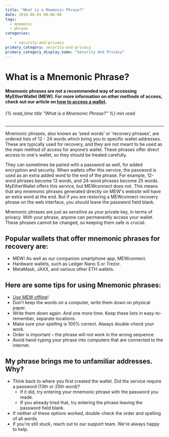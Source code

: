 ```yaml
---
title: "What is a Mnemonic Phrase?"
date: 2018-06-01 00:06:00
tags:
  - mnemonic
  - phrase
categories:
  - 
    - security-and-privacy
primary_category: security-and-privacy
primary_category_display_name: "Security And Privacy"
---
```


# __What is a Mnemonic Phrase?__
#### __Mnemonic phrases are not a recommended way of accessing MyEtherWallet (MEW).  For more information on other methods of access, check out our article on [how to access a wallet](/@@@@@@/getting-started/how-to-access-your-wallet/).__
###### {% read_time title "What is a Mnemonic Phrase?" %} min read
***

Mnemonic phrases, also known as ‘seed words’ or 'recovery phrases', are ordered lists of 12 - 24 words which bring you to specific wallet addresses. These are typically used for recovery, and they are not meant to be used as the main method of access for anyone’s wallet. These phrases offer direct access to one's wallet, so they should be treated carefully.

They can sometimes be paired with a password as well, for added encryption and security. When wallets offer this service, the password is used as an extra added word to the end of the phrase. For example, 12-word phrases become 13 words, and 24-word phrases become 25 words. MyEtherWallet offers this service, but MEWconnect does not. This means that any mnemonic phrases generated directly on MEW's website will have an extra word at the end. But if you are restoring a MEWconnect recovery phrase on the web interface, you should leave the password field blank.

Mnemonic phrases are just as sensitive as your private key, in terms of privacy. With your phrase, anyone can permanently access your wallet. These phrases cannot be changed, so keeping them safe is crucial.

## __Popular wallets that offer mnemonic phrases for recovery are:__
* MEW! As well as our companion smartphone app, MEWconnect.
* Hardware wallets, such as Ledger Nano S or Trezor.
* MetaMask, JAXX, and various other ETH wallets.

## __Here are some tips for using Mnemonic phrases:__
* [Use MEW offline](/@@@@@@/offline/using-mew-offline/)!
* Don’t keep the words on a computer, write them down on physical paper.
* Write them down again. And one more time. Keep these lists in easy-to-remember, separate locations.
* Make sure your spelling is 100% correct. Always double-check your work.
* Order is important – the phrase will not work in the wrong sequence.
* Avoid hand-typing your phrase into computers that are connected to the internet.

## __My phrase brings me to unfamiliar addresses. Why?__
* Think back to where you first created the wallet. Did the service require a password (13th or 25th word)?
    * If it did, try entering your mnemonic phrase with the password you made.
    * If you already tried that, try entering the phrase leaving the password field blank.
* If neither of these options worked, double-check the order and spelling of all words.
* If you're still stuck, reach out to our support team. We're always happy to help.